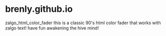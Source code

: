 # brenly.github.io
zalgo_html_color_fader
this is a classic 90's html color fader that works with zalgo text! have fun awakening the hive mind!
